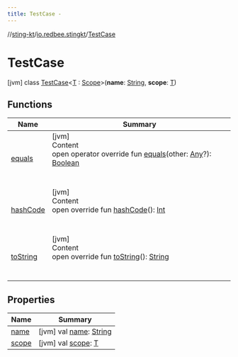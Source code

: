 ```yaml
---
title: TestCase -
---
```

//[sting-kt](../../index.md)/[io.redbee.stingkt](../index.md)/[TestCase](index.md)



# TestCase  
 [jvm] class [TestCase](index.md)<[T](index.md) : [Scope](../-scope/index.md)>(**name**: [String](https://kotlinlang.org/api/latest/jvm/stdlib/kotlin/-string/index.html), **scope**: [T](index.md))   


## Functions  
  
|  Name|  Summary| 
|---|---|
| [equals](../-case-builder/index.md#kotlin/Any/equals/#kotlin.Any?/PointingToDeclaration/)| [jvm]  <br>Content  <br>open operator override fun [equals](../-case-builder/index.md#kotlin/Any/equals/#kotlin.Any?/PointingToDeclaration/)(other: [Any](https://kotlinlang.org/api/latest/jvm/stdlib/kotlin/-any/index.html)?): [Boolean](https://kotlinlang.org/api/latest/jvm/stdlib/kotlin/-boolean/index.html)  <br><br><br>
| [hashCode](../-case-builder/index.md#kotlin/Any/hashCode/#/PointingToDeclaration/)| [jvm]  <br>Content  <br>open override fun [hashCode](../-case-builder/index.md#kotlin/Any/hashCode/#/PointingToDeclaration/)(): [Int](https://kotlinlang.org/api/latest/jvm/stdlib/kotlin/-int/index.html)  <br><br><br>
| [toString](../-case-builder/index.md#kotlin/Any/toString/#/PointingToDeclaration/)| [jvm]  <br>Content  <br>open override fun [toString](../-case-builder/index.md#kotlin/Any/toString/#/PointingToDeclaration/)(): [String](https://kotlinlang.org/api/latest/jvm/stdlib/kotlin/-string/index.html)  <br><br><br>


## Properties  
  
|  Name|  Summary| 
|---|---|
| [name](index.md#io.redbee.stingkt/TestCase/name/#/PointingToDeclaration/)|  [jvm] val [name](index.md#io.redbee.stingkt/TestCase/name/#/PointingToDeclaration/): [String](https://kotlinlang.org/api/latest/jvm/stdlib/kotlin/-string/index.html)   <br>
| [scope](index.md#io.redbee.stingkt/TestCase/scope/#/PointingToDeclaration/)|  [jvm] val [scope](index.md#io.redbee.stingkt/TestCase/scope/#/PointingToDeclaration/): [T](index.md)   <br>

